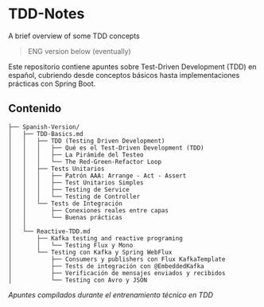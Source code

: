# TDD-Notes
A brief overview of some TDD concepts

> ENG version below (eventually)

Este repositorio contiene apuntes sobre Test-Driven Development (TDD) en español, cubriendo desde conceptos básicos hasta implementaciones prácticas con Spring Boot.

## **Contenido**

```
├── Spanish-Version/
│   ├── TDD-Basics.md
│   │   ├── TDD (Testing Driven Development)
│   │   │   ├── Qué es el Test-Driven Development (TDD)
│   │   │   ├── La Pirámide del Testeo
│   │   │   └── The Red-Green-Refactor Loop
│   │   ├── Tests Unitarios
│   │   │   ├── Patrón AAA: Arrange - Act - Assert
│   │   │   ├── Test Unitarios Simples
│   │   │   ├── Testing de Service
│   │   │   └── Testing de Controller
│   │   └── Tests de Integración
│   │       ├── Conexiones reales entre capas
│   │       └── Buenas prácticas
│   │
│   └── Reactive-TDD.md
│       ├── Kafka testing and reactive programing
│       │   └── Testing Flux y Mono
│       └── Testing con Kafka y Spring WebFlux
│           ├── Consumers y publishers con Flux KafkaTemplate
│           ├── Tests de integración con @EmbeddedKafka
│           ├── Verificación de mensajes enviados y recibidos
│           └── Testing con Avro y JSON
```

*Apuntes compilados durante el entrenamiento técnico en TDD*

